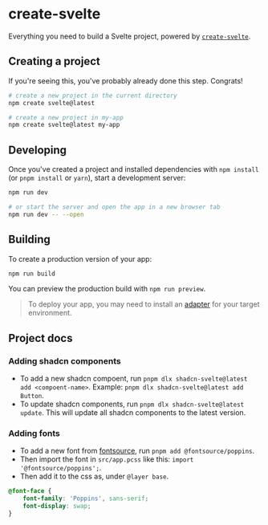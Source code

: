 # create-svelte

Everything you need to build a Svelte project, powered by [`create-svelte`](https://github.com/sveltejs/kit/tree/main/packages/create-svelte).

## Creating a project

If you're seeing this, you've probably already done this step. Congrats!

```bash
# create a new project in the current directory
npm create svelte@latest

# create a new project in my-app
npm create svelte@latest my-app
```

## Developing

Once you've created a project and installed dependencies with `npm install` (or `pnpm install` or `yarn`), start a development server:

```bash
npm run dev

# or start the server and open the app in a new browser tab
npm run dev -- --open
```

## Building

To create a production version of your app:

```bash
npm run build
```

You can preview the production build with `npm run preview`.

> To deploy your app, you may need to install an [adapter](https://kit.svelte.dev/docs/adapters) for your target environment.

## Project docs

### Adding shadcn components

- To add a new shadcn compoent, run `pnpm dlx shadcn-svelte@latest add <compoent-name>`. Example: `pnpm dlx shadcn-svelte@latest add Button`.
- To update shadcn components, run `pnpm dlx shadcn-svelte@latest update`. This will update all shadcn components to the latest version.

### Adding fonts

- To add a new font from [fontsource](https://fontsource.org/), run `pnpm add @fontsource/poppins`.
- Then import the font in `src/app.pcss` like this: `import '@fontsource/poppins';`.
- Then add it to the css as, under `@layer base`.

```css
@font-face {
	font-family: 'Poppins', sans-serif;
	font-display: swap;
}
```
